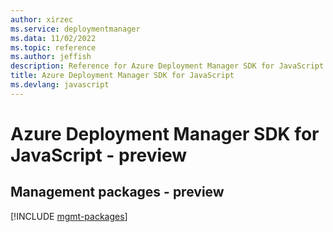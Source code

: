 ```yaml
---
author: xirzec
ms.service: deploymentmanager
ms.data: 11/02/2022
ms.topic: reference
ms.author: jeffish
description: Reference for Azure Deployment Manager SDK for JavaScript
title: Azure Deployment Manager SDK for JavaScript
ms.devlang: javascript
---
```

# Azure Deployment Manager SDK for JavaScript - preview

## Management packages - preview
[!INCLUDE [mgmt-packages](deployment-manager-mgmt-index.md)]